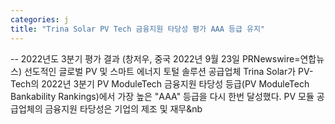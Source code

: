 ```yaml
---
categories: j
title: "Trina Solar PV Tech 금융지원 타당성 평가 AAA 등급 유지"
---
```

-- 2022년도 3분기&nbsp;평가&nbsp;결과  (창저우, 중국 2022년 9월 23일 PRNewswire=연합뉴스) 선도적인 글로벌 PV 및 스마트 에너지 토털 솔루션 공급업체 Trina Solar가 PV-Tech의 2022년 3분기 PV ModuleTech 금융지원 타당성 등급(PV ModuleTech Bankability Rankings)에서 가장 높은 "AAA" 등급을 다시 한번 달성했다.  PV 모듈&nbsp;공급업체의&nbsp;금융지원&nbsp;타당성은&nbsp;기업의&nbsp;제조&nbsp;및&nbsp;재무&nb